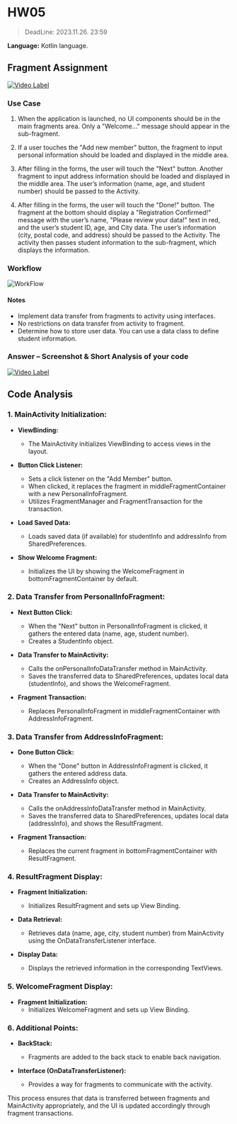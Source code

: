 # HW05

> DeadLine: 2023.11.26. 23:59

**Language:** Kotlin language.

## Fragment Assignment

[![Video Label](http://img.youtube.com/vi/RCQsh1Esss4/0.jpg)](https://youtu.be/RCQsh1Esss4)

### Use Case

1. When the application is launched, no UI components should be in the main fragments area. Only a "Welcome…" message should appear in the sub-fragment.

2. If a user touches the "Add new member" button, the fragment to input personal information should be loaded and displayed in the middle area.

3. After filling in the forms, the user will touch the "Next" button. Another fragment to input address information should be loaded and displayed in the middle area. The user’s information (name, age, and student number) should be passed to the Activity.

4. After filling in the forms, the user will touch the "Done!" button. The fragment at the bottom should display a "Registration Confirmed!" message with the user’s name, "Please review your data!" text in red, and the user’s student ID, age, and City data. The user’s information (city, postal code, and address) should be passed to the Activity. The activity then passes student information to the sub-fragment, which displays the information.

### Workflow

![WorkFlow](https://github.com/jeonghyeonee/23_3-2/assets/33801356/0be44354-9805-4df7-824d-484d24627bad)

#### Notes

- Implement data transfer from fragments to activity using interfaces.
- No restrictions on data transfer from activity to fragment.
- Determine how to store user data. You can use a data class to define student information.

### Answer – Screenshot & Short Analysis of your code

[![Video Label](http://img.youtube.com/vi/RCQsh1Esss4/0.jpg)](https://youtu.be/RCQsh1Esss4)

## Code Analysis

### 1. MainActivity Initialization:

- **ViewBinding:**

  - The MainActivity initializes ViewBinding to access views in the layout.

- **Button Click Listener:**

  - Sets a click listener on the "Add Member" button.
  - When clicked, it replaces the fragment in middleFragmentContainer with a new PersonalInfoFragment.
  - Utilizes FragmentManager and FragmentTransaction for the transaction.

- **Load Saved Data:**

  - Loads saved data (if available) for studentInfo and addressInfo from SharedPreferences.

- **Show Welcome Fragment:**
  - Initializes the UI by showing the WelcomeFragment in bottomFragmentContainer by default.

### 2. Data Transfer from PersonalInfoFragment:

- **Next Button Click:**

  - When the "Next" button in PersonalInfoFragment is clicked, it gathers the entered data (name, age, student number).
  - Creates a StudentInfo object.

- **Data Transfer to MainActivity:**

  - Calls the onPersonalInfoDataTransfer method in MainActivity.
  - Saves the transferred data to SharedPreferences, updates local data (studentInfo), and shows the WelcomeFragment.

- **Fragment Transaction:**
  - Replaces PersonalInfoFragment in middleFragmentContainer with AddressInfoFragment.

### 3. Data Transfer from AddressInfoFragment:

- **Done Button Click:**

  - When the "Done" button in AddressInfoFragment is clicked, it gathers the entered address data.
  - Creates an AddressInfo object.

- **Data Transfer to MainActivity:**

  - Calls the onAddressInfoDataTransfer method in MainActivity.
  - Saves the transferred data to SharedPreferences, updates local data (addressInfo), and shows the ResultFragment.

- **Fragment Transaction:**
  - Replaces the current fragment in bottomFragmentContainer with ResultFragment.

### 4. ResultFragment Display:

- **Fragment Initialization:**

  - Initializes ResultFragment and sets up View Binding.

- **Data Retrieval:**

  - Retrieves data (name, age, city, student number) from MainActivity using the OnDataTransferListener interface.

- **Display Data:**
  - Displays the retrieved information in the corresponding TextViews.

### 5. WelcomeFragment Display:

- **Fragment Initialization:**
  - Initializes WelcomeFragment and sets up View Binding.

### 6. Additional Points:

- **BackStack:**

  - Fragments are added to the back stack to enable back navigation.

- **Interface (OnDataTransferListener):**
  - Provides a way for fragments to communicate with the activity.

This process ensures that data is transferred between fragments and MainActivity appropriately, and the UI is updated accordingly through fragment transactions.
